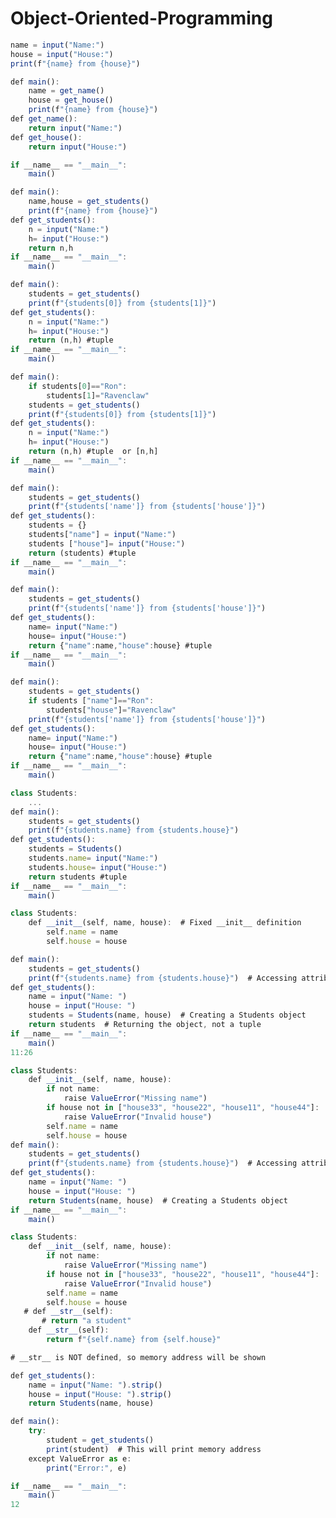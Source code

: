 # Object-Oriented-Programming
```js
name = input("Name:")
house = input("House:")
print(f"{name} from {house}")
```
```js
def main():
    name = get_name()
    house = get_house()
    print(f"{name} from {house}")
def get_name():
    return input("Name:") 
def get_house():
    return input("House:") 

if __name__ == "__main__":
    main()

```
```js
def main():
    name,house = get_students()
    print(f"{name} from {house}")
def get_students():    
    n = input("Name:")
    h= input("House:") 
    return n,h
if __name__ == "__main__":
    main()

```
```js
def main():
    students = get_students()
    print(f"{students[0]} from {students[1]}")
def get_students():    
    n = input("Name:")
    h= input("House:") 
    return (n,h) #tuple
if __name__ == "__main__":
    main()

```
```js
def main():
    if students[0]=="Ron":
        students[1]="Ravenclaw"
    students = get_students()
    print(f"{students[0]} from {students[1]}")
def get_students():    
    n = input("Name:")
    h= input("House:") 
    return (n,h) #tuple  or [n,h]
if __name__ == "__main__":
    main()

```
```js
def main():
    students = get_students()
    print(f"{students['name']} from {students['house']}")
def get_students():  
    students = {}
    students["name"] = input("Name:")
    students ["house"]= input("House:") 
    return (students) #tuple
if __name__ == "__main__":
    main()

```
```js
def main():
    students = get_students()
    print(f"{students['name']} from {students['house']}")
def get_students():  
    name= input("Name:")
    house= input("House:") 
    return {"name":name,"house":house} #tuple
if __name__ == "__main__":
    main()

```
```js
def main():
    students = get_students()
    if students ["name"]=="Ron":
        students["house"]="Ravenclaw"
    print(f"{students['name']} from {students['house']}")
def get_students():  
    name= input("Name:")
    house= input("House:") 
    return {"name":name,"house":house} #tuple
if __name__ == "__main__":
    main()

```
```js
class Students:
    ... 
def main():
    students = get_students()
    print(f"{students.name} from {students.house}")
def get_students():
    students = Students()  
    students.name= input("Name:")
    students.house= input("House:") 
    return students #tuple
if __name__ == "__main__":
    main()

```
```js
class Students:
    def __init__(self, name, house):  # Fixed __init__ definition
        self.name = name
        self.house = house

def main():
    students = get_students()
    print(f"{students.name} from {students.house}")  # Accessing attributes
def get_students():
    name = input("Name: ")
    house = input("House: ")
    students = Students(name, house)  # Creating a Students object
    return students  # Returning the object, not a tuple
if __name__ == "__main__":
    main()
11:26
```
```js
class Students:
    def __init__(self, name, house): 
        if not name:
            raise ValueError("Missing name")
        if house not in ["house33", "house22", "house11", "house44"]:
            raise ValueError("Invalid house")
        self.name = name
        self.house = house
def main():
    students = get_students()
    print(f"{students.name} from {students.house}")  # Accessing attributes
def get_students():
    name = input("Name: ")
    house = input("House: ")
    return Students(name, house)  # Creating a Students object
if __name__ == "__main__":
    main()

```
```js
class Students:
    def __init__(self, name, house): 
        if not name:
            raise ValueError("Missing name")
        if house not in ["house33", "house22", "house11", "house44"]:
            raise ValueError("Invalid house")
        self.name = name
        self.house = house
   # def __str__(self):
       # return "a student"
    def __str__(self):
        return f"{self.name} from {self.house}"

# __str__ is NOT defined, so memory address will be shown

def get_students():
    name = input("Name: ").strip()
    house = input("House: ").strip()
    return Students(name, house)

def main():
    try:
        student = get_students()
        print(student)  # This will print memory address
    except ValueError as e:
        print("Error:", e)

if __name__ == "__main__":
    main()
12
```
```js
```
```js
```
```js
```
```js
```
```js
```
```js
```
```js
```
```js
```
```js
```
```js
```
```js
```
```js
```
```js
```
```js
```
```js
```
```js
```
```js
```
```js
```
```js
```
```js
```
```js
```
```js
```
```js
```
```js
```
```js
```
```js
```
```js
```
```js
```
```js
```
```js
```
```js
```
```js
```
```js
```
```js
```
```js
```
```js
```
```js
```
```js
```
```js
```
```js
```
```js
```
```js
```
```js
```
```js
```
```js
```
```js
```
```js
```
```js
```
```js
```
```js
```
```js
```
```js
```
```js
```
```js
```
```js
```
```js
```
```js
```
```js
```
```js
```
```js
```
```js
```
```js
```
```js
```
```js
```
```js
```
